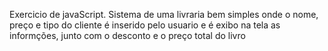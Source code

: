 Exercicio de javaScript. Sistema de uma livraria bem simples onde o nome, preço
e tipo do cliente é inserido pelo usuario e é exibo na tela as informções, 
junto com o desconto e o preço total do livro
